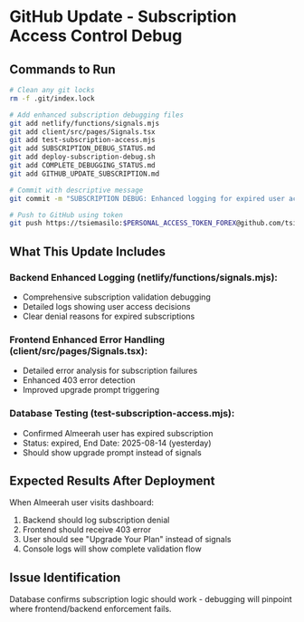 # GitHub Update - Subscription Access Control Debug

## Commands to Run

```bash
# Clean any git locks
rm -f .git/index.lock

# Add enhanced subscription debugging files
git add netlify/functions/signals.mjs
git add client/src/pages/Signals.tsx
git add test-subscription-access.mjs
git add SUBSCRIPTION_DEBUG_STATUS.md
git add deploy-subscription-debug.sh
git add COMPLETE_DEBUGGING_STATUS.md
git add GITHUB_UPDATE_SUBSCRIPTION.md

# Commit with descriptive message
git commit -m "SUBSCRIPTION DEBUG: Enhanced logging for expired user access control - Almeerah user expired, should show upgrade prompt"

# Push to GitHub using token
git push https://tsiemasilo:$PERSONAL_ACCESS_TOKEN_FOREX@github.com/tsiemasilo/forexsignals.git main
```

## What This Update Includes

### Backend Enhanced Logging (netlify/functions/signals.mjs):
- Comprehensive subscription validation debugging
- Detailed logs showing user access decisions
- Clear denial reasons for expired subscriptions

### Frontend Enhanced Error Handling (client/src/pages/Signals.tsx):
- Detailed error analysis for subscription failures
- Enhanced 403 error detection
- Improved upgrade prompt triggering

### Database Testing (test-subscription-access.mjs):
- Confirmed Almeerah user has expired subscription
- Status: expired, End Date: 2025-08-14 (yesterday)
- Should show upgrade prompt instead of signals

## Expected Results After Deployment

When Almeerah user visits dashboard:
1. Backend should log subscription denial
2. Frontend should receive 403 error
3. User should see "Upgrade Your Plan" instead of signals
4. Console logs will show complete validation flow

## Issue Identification
Database confirms subscription logic should work - debugging will pinpoint where frontend/backend enforcement fails.
